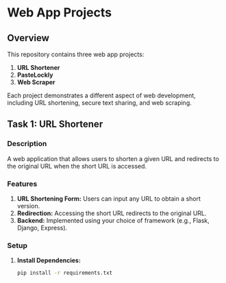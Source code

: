 # Web App Projects

## Overview

This repository contains three web app projects:

1. **URL Shortener**
2. **PasteLockly**
3. **Web Scraper**

Each project demonstrates a different aspect of web development, including URL shortening, secure text sharing, and web scraping.

## Task 1: URL Shortener

### Description

A web application that allows users to shorten a given URL and redirects to the original URL when the short URL is accessed.

### Features

1. **URL Shortening Form:** Users can input any URL to obtain a short version.
2. **Redirection:** Accessing the short URL redirects to the original URL.
3. **Backend:** Implemented using your choice of framework (e.g., Flask, Django, Express).

### Setup

1. **Install Dependencies:**
   ```bash
   pip install -r requirements.txt
